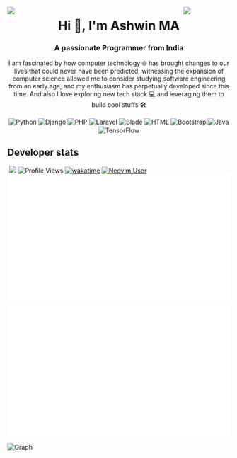 <img align="left" src="https://user-images.githubusercontent.com/65187002/144930161-2f783401-8d27-4fdf-a2f7-cc0ba32f1f1f.gif" width="21%" style="display:inline;"><img align="right" src="https://user-images.githubusercontent.com/65187002/144930161-2f783401-8d27-4fdf-a2f7-cc0ba32f1f1f.gif" width="21%" style="display:inline;">

<h1 align="center">Hi 👋, I'm Ashwin MA</h1>
<h3 align="center">A passionate Programmer from India</h3>
<p align="center">I am fascinated by how computer technology 🌐 has brought changes to our lives that could never have been predicted; witnessing the expansion of computer science allowed me to consider studying software engineering from an early age, and my enthusiasm has perpetually developed since this time. And also I love exploring new tech stack 💻 and leveraging them to build cool stuffs 🛠️</p>
<p align="center"> 
<!--  <img src="https://komarev.com/ghpvc/?username=Ashwin-Anil&label=Profile%20views&color=0e75b6&style=flat" alt="Ashwin" />  -->
</p>



<div align="center">
  <img align="center" alt="Python" width="26px" src="https://img.icons8.com/color/48/000000/python.png"/>
  <img align="center" alt="Django" width="26px" src="https://img.icons8.com/color/48/000000/django.png"/>
  <img align="center" alt="PHP" width="26px" src="https://img.icons8.com/officel/40/000000/php-logo.png"/>
  <img align="center" alt="Laravel" width="26px" src="https://img.icons8.com/fluency/48/000000/laravel.png"/>
  <img align="center" alt="Blade" width="26px" src="https://laravel.com/img/favicon/favicon-32x32.png"/>
  <img align="center" alt="HTML" width="26px" src="https://img.icons8.com/color/48/000000/html-5--v1.png"/>
  <img align="center" alt="Bootstrap" width="26px" src="https://img.icons8.com/color/48/000000/bootstrap.png"/>
  <img align="center" alt="Java" width="26px" src="https://img.icons8.com/color/48/000000/java-coffee-cup-logo.png"/>
  <img align="center" alt="TensorFlow" width="26px" src="https://img.icons8.com/color/48/000000/tensorflow.png"/>
</div>


## Developer stats
&nbsp;[![](https://img.shields.io/github/followers/TiagoRG?style=flat&color=blue&label=Followers&logo=github)](https://github.com/TiagoRG)
![Profile Views](https://komarev.com/ghpvc/?username=TiagoRG&style=flat&color=blue)
[![wakatime](https://wakatime.com/badge/user/a92708f1-dfb3-4dcf-823a-229445dc4289.svg)](https://wakatime.com/@a92708f1-dfb3-4dcf-823a-229445dc4289)
[![Neovim User](https://img.shields.io/static/v1?message=Main%20Editor&logo=neovim&labelColor=5d5d5d&color=57a143&label=Neovim)](https://github.com/TiagoRG/dotfiles/tree/main/.config/nvim)
<br>
<a href="https://github.com/TiagoRG">
  <img src="https://raw.githubusercontent.com/TiagoRG/TiagoRG/main/generated/overview.svg#gh-dark-mode-only" /><img src="https://raw.githubusercontent.com/TiagoRG/TiagoRG/main/generated/languages.svg#gh-dark-mode-only" />
</a>


![Graph](https://github-readme-activity-graph.vercel.app/graph?username=Ashwin-Anil&custom_title=Ashwin's%20GitHub%20Activity%20Graph&bg_color=0D1117&color=7F3FBF&line=7F3FBF&point=7F3FBF&area_color=FFFFFF&title_color=FFFFFF&area=true)

